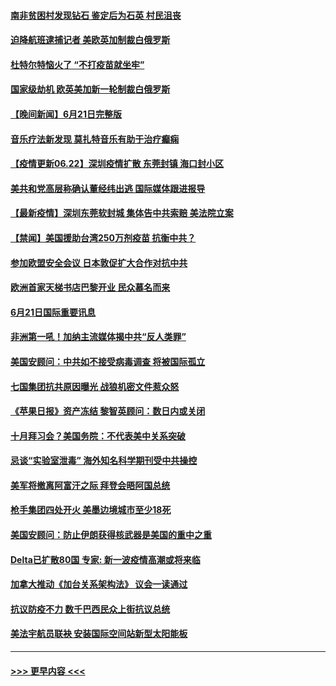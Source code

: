 #### [南非贫困村发现钻石 鉴定后为石英 村民沮丧](../pages/prog202/a103148232.md?t=06221651) 
#### [迫降航班逮捕记者 美欧英加制裁白俄罗斯](../pages/prog202/a103147939.md?t=06221651) 
#### [杜特尔特恼火了 “不打疫苗就坐牢”](../pages/prog202/a103148156.md?t=06221651) 
#### [国家级劫机 欧英美加新一轮制裁白俄罗斯](../pages/prog202/a103148144.md?t=06221651) 
#### [【晚间新闻】6月21日完整版](../pages/prog202/a103148132.md?t=06221651) 
#### [音乐疗法新发现 莫扎特音乐有助于治疗癫痫](../pages/prog202/a103147658.md?t=06221651) 
#### [【疫情更新06.22】深圳疫情扩散 东莞封镇 海口封小区](../pages/prog202/a103133785.md?t=06221651) 
#### [美共和党高层称确认董经纬出逃 国际媒体跟进报导](../pages/prog202/a103147881.md?t=06221651) 
#### [【最新疫情】深圳东莞软封城 集体告中共索赔 美法院立案](../pages/prog202/a103147832.md?t=06221651) 
#### [【禁闻】美国援助台湾250万剂疫苗 抗衡中共？](../pages/prog202/a103147786.md?t=06221651) 
#### [参加欧盟安全会议 日本敦促扩大合作对抗中共](../pages/prog202/a103147664.md?t=06221651) 
#### [欧洲首家天梯书店巴黎开业 民众慕名而来](../pages/prog202/a103147695.md?t=06221651) 
#### [6月21日国际重要讯息](../pages/prog202/a103147569.md?t=06221651) 
#### [非洲第一吼！加纳主流媒体揭中共“反人类罪”](../pages/prog202/a103147582.md?t=06221651) 
#### [美国安顾问：中共如不接受病毒调查 将被国际孤立](../pages/prog202/a103147558.md?t=06221651) 
#### [七国集团抗共原因曝光 战狼机密文件惹众怒](../pages/prog202/a103147520.md?t=06221651) 
#### [《苹果日报》资产冻结 黎智英顾问：数日内或关闭](../pages/prog202/a103147495.md?t=06221651) 
#### [十月拜习会？美国务院：不代表美中关系突破](../pages/prog202/a103147293.md?t=06221651) 
#### [忌谈“实验室泄毒” 海外知名科学期刊受中共操控](../pages/prog202/a103147438.md?t=06221651) 
#### [美军将撤离阿富汗之际 拜登会晤阿国总统](../pages/prog202/a103147452.md?t=06221651) 
#### [枪手集团四处开火 美墨边境城市至少18死](../pages/prog202/a103147415.md?t=06221651) 
#### [美国安顾问：防止伊朗获得核武器是美国的重中之重](../pages/prog202/a103147414.md?t=06221651) 
#### [Delta已扩散80国 专家: 新一波疫情高潮或将来临](../pages/prog202/a103147313.md?t=06221651) 
#### [加拿大推动《加台关系架构法》 议会一读通过](../pages/prog202/a103147349.md?t=06221651) 
#### [抗议防疫不力 数千巴西民众上街抗议总统](../pages/prog202/a103147320.md?t=06221651) 
#### [美法宇航员联袂 安装国际空间站新型太阳能板](../pages/prog202/a103147314.md?t=06221651) 

----
#### [ >>> 更早内容 <<< ](../indexes/prog202-earlier.md)
